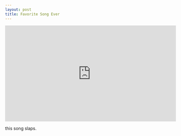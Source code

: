 ```yaml
---
layout: post
title: Favorite Song Ever
---
```


<iframe width="560" height="315" src="https://www.youtube.com/watch?v=OFeb1LK1vhM" frameborder="0" allow="autoplay; encrypted-media" allowfullscreen></iframe>

this song slaps.
